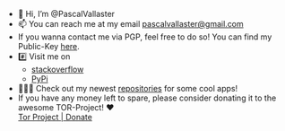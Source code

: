 - 👋 Hi, I’m @PascalVallaster
- 📫 You can reach me at my email <a href="mailto:pascal.vallaster.pub@proton.me?subject=Issue/Bug/Message">pascalvallaster@gmail.com</a>
- If you wanna contact me via PGP, feel free to do so! You can find my Public-Key <a href="https://github.com/PascalVallaster/PascalVallaster/blob/main/My-OpenPGP-Key">here</a>.
- #️⃣ Visit me on
    - <a href="https://stackoverflow.com/users/15889585/pascal-vallaster?tab=profile">stackoverflow</a>
    - <a href="https://pypi.org/user/PascalVallaster/">PyPi</a>
- 👨🏼‍💻 Check out my newest <a href="https://github.com/PascalVallaster?tab=repositories">repositories</a> for some cool apps!<br>
- If you have any money left to spare, please consider donating it to the awesome TOR-Project! ❤️<br>
    <a href="https://donate.torproject.org/">Tor Project | Donate</a>

